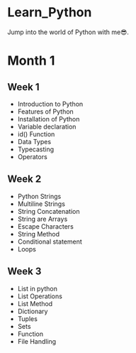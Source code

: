 # Learn_Python

Jump into the world of Python with me😎.

# Month 1

## Week 1

- Introduction to Python
- Features of Python
- Installation of Python
- Variable declaration
- id() Function
- Data Types
- Typecasting
- Operators

## Week 2

- Python Strings
- Multiline Strings
- String Concatenation
- String are Arrays
- Escape Characters
- String Method
- Conditional statement
- Loops

## Week 3

- List in python
- List Operations
- List Method
- Dictionary
- Tuples
- Sets
- Function
- File Handling
